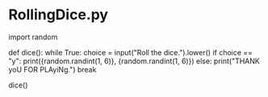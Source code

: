 # RollingDice.py
import random


def dice():
    while True:
        choice = input("Roll the dice.").lower()
        if choice == "y":
            print({random.randint(1, 6)}, {random.randint(1, 6)})
        else:
            print("THANK yoU FOR PLAyiNg.")
        break


dice()
